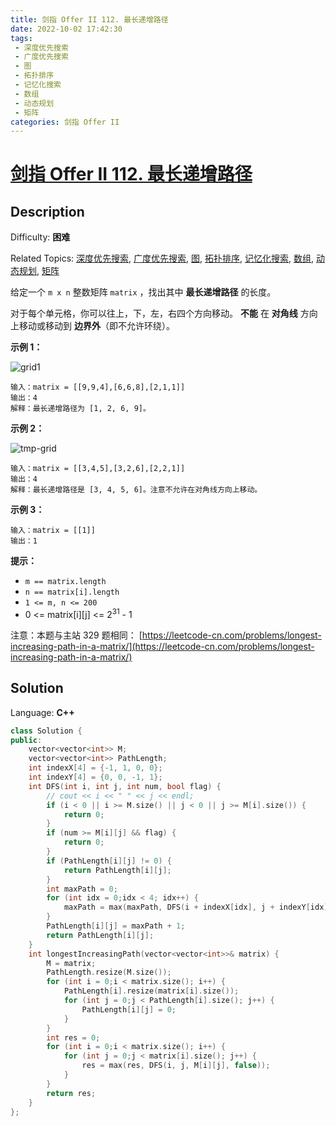 ```yaml
---
title: 剑指 Offer II 112. 最长递增路径
date: 2022-10-02 17:42:30
tags:
 - 深度优先搜索
 - 广度优先搜索
 - 图
 - 拓扑排序
 - 记忆化搜索
 - 数组
 - 动态规划
 - 矩阵
categories: 剑指 Offer II
---
```


# [剑指 Offer II 112\. 最长递增路径](https://leetcode.cn/problems/fpTFWP/)

## Description

Difficulty: **困难**  

Related Topics: [深度优先搜索](https://leetcode.cn/tag/depth-first-search/), [广度优先搜索](https://leetcode.cn/tag/breadth-first-search/), [图](https://leetcode.cn/tag/graph/), [拓扑排序](https://leetcode.cn/tag/topological-sort/), [记忆化搜索](https://leetcode.cn/tag/memoization/), [数组](https://leetcode.cn/tag/array/), [动态规划](https://leetcode.cn/tag/dynamic-programming/), [矩阵](https://leetcode.cn/tag/matrix/)


给定一个 `m x n` 整数矩阵 `matrix` ，找出其中 **最长递增路径** 的长度。

对于每个单元格，你可以往上，下，左，右四个方向移动。 **不能** 在 **对角线** 方向上移动或移动到 **边界外**（即不允许环绕）。

**示例 1：**

![grid1](https://cdn.staticaly.com/gh/Poseidon-HL/image-hosting@master/20221002/grid1.32wqcd2m28w0.webp)
```
输入：matrix = [[9,9,4],[6,6,8],[2,1,1]]
输出：4 
解释：最长递增路径为 [1, 2, 6, 9]。
```

**示例 2：**

![tmp-grid](https://cdn.staticaly.com/gh/Poseidon-HL/image-hosting@master/20221002/tmp-grid.5a8yi866r30.webp)
```
输入：matrix = [[3,4,5],[3,2,6],[2,2,1]]
输出：4 
解释：最长递增路径是 [3, 4, 5, 6]。注意不允许在对角线方向上移动。
```

**示例 3：**

```
输入：matrix = [[1]]
输出：1
```

**提示：**

*   `m == matrix.length`
*   `n == matrix[i].length`
*   `1 <= m, n <= 200`
*   0 <= matrix[i][j] <= 2<sup>31</sup> - 1

注意：本题与主站 329 题相同： [https://leetcode-cn.com/problems/longest-increasing-path-in-a-matrix/](https://leetcode-cn.com/problems/longest-increasing-path-in-a-matrix/)


## Solution

Language: **C++**

```c++
class Solution {
public:
    vector<vector<int>> M;
    vector<vector<int>> PathLength;
    int indexX[4] = {-1, 1, 0, 0};
    int indexY[4] = {0, 0, -1, 1};
    int DFS(int i, int j, int num, bool flag) {
        // cout << i << " " << j << endl;
        if (i < 0 || i >= M.size() || j < 0 || j >= M[i].size()) {
            return 0;
        }
        if (num >= M[i][j] && flag) {
            return 0;
        }
        if (PathLength[i][j] != 0) {
            return PathLength[i][j];
        }
        int maxPath = 0;
        for (int idx = 0;idx < 4; idx++) {
            maxPath = max(maxPath, DFS(i + indexX[idx], j + indexY[idx], M[i][j], true));
        }
        PathLength[i][j] = maxPath + 1;
        return PathLength[i][j];
    }
    int longestIncreasingPath(vector<vector<int>>& matrix) {
        M = matrix;
        PathLength.resize(M.size());
        for (int i = 0;i < matrix.size(); i++) {
            PathLength[i].resize(matrix[i].size());
            for (int j = 0;j < PathLength[i].size(); j++) {
                PathLength[i][j] = 0;
            }
        }
        int res = 0;
        for (int i = 0;i < matrix.size(); i++) {
            for (int j = 0;j < matrix[i].size(); j++) {
                res = max(res, DFS(i, j, M[i][j], false));
            }
        }
        return res;
    }
};
```